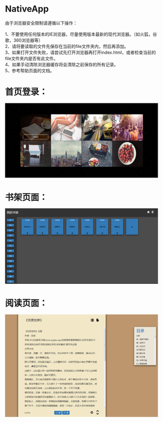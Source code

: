 ﻿# NativeApp

由于浏览器安全限制请遵循以下操作：<br>     
1、不要使用任何版本的IE浏览器，尽量使用版本最新的现代浏览器。（如火狐，谷歌，360浏览器等）<br> 
2、请将要读取的文件先保存在当前的file文件夹内，然后再添加。<br>
3、如果打开文件失败，请尝试先打开浏览器再打开index.html，或者检查当前的file文件夹内是否有此文件。<br>
4、如果手动清除浏览器缓存将会清除之前保存的所有记录。<br>
5、参考帮助页面的文档。<br>

# 首页登录：
![image](https://github.com/Allurx/NativeApp/raw/master/screenshots/1.png)

# 书架页面：
![image](https://github.com/Allurx/NativeApp/raw/master/screenshots/2.png)

# 阅读页面：
![image](https://github.com/Allurx/NativeApp/raw/master/screenshots/3.png)